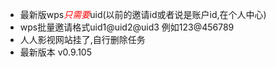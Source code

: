 - 最新版wps<font color="red">*只需要*</font>uid(以前的邀请id或者说是账户id,在个人中心)
- wps批量邀请格式uid1@uid2@uid3 例如123@456789
- 人人影视网站挂了,自行删除任务
- 最新版本 v0.9.105